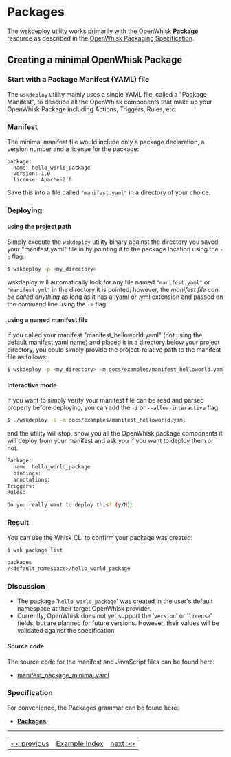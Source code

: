 # Packages

The wskdeploy utility works primarily with the OpenWhisk **Package** resource as described in the [OpenWhisk Packaging Specification](https://github.com/apache/incubator-openwhisk-wskdeploy/tree/master/specification#openwhisk-packaging-specification).

## Creating a minimal OpenWhisk Package

### Start with a Package Manifest (YAML) file
The ```wskdeploy``` utility mainly uses a single YAML file, called a "Package Manifest", to describe all the OpenWhisk components that make up your OpenWhisk Package including Actions, Triggers, Rules, etc.

### Manifest

The minimal manifest file would include only a package declaration, a version number and a license for the package:
```
package:
  name: hello_world_package
  version: 1.0
  license: Apache-2.0
```

Save this into a file called ```"manifest.yaml"``` in a directory of your choice.

### Deploying

#### using the project path
Simply execute the ```wskdeploy``` utility binary against the directory you saved your "manifest.yaml" file in by pointing it to the package location using the ```-p``` flag.

```sh
$ wskdeploy -p <my_directory>
```
wskdeploy will automatically look for any file named ```"manifest.yaml"``` or ```"manifest.yml"``` in the directory it is pointed; however, the _manifest file can be called anything_ as long as it has a .yaml or .yml extension and passed on the command line using the ```-m``` flag.

#### using a named manifest file
If you called your manifest "manifest_helloworld.yaml" (not using the default manifest.yaml name) and placed it in a directory below your project directory, you could simply provide the project-relative path to the manifest file as follows:
```sh
$ wskdeploy -p <my_directory> -m docs/examples/manifest_helloworld.yaml
```

#### Interactive mode

If you want to simply verify your manifest file can be read and parsed properly before deploying, you can add the ```-i``` or ```--allow-interactive``` flag:

```sh
$ ./wskdeploy -i -m docs/examples/manifest_helloworld.yaml
```

and the utility will stop, show you all the OpenWhisk package components it will deploy from your manifest and ask you if you want to deploy them or not.

```sh
Package:
  name: hello_world_package
  bindings:
  annotations:
Triggers:
Rules:

Do you really want to deploy this? (y/N):
```

### Result
You can use the Whisk CLI to confirm your package was created:
```sh
$ wsk package list

packages
/<default_namespace>/hello_world_package

```

### Discussion

- The package '```hello_world_package```' was created in the user's default namespace at their target OpenWhisk provider.
- Currently, OpenWhisk does not yet support the '```version```' or '```license```' fields, but are planned for future versions.  However, their values will be validated against the specification.

#### Source code
The source code for the manifest and JavaScript files can be found here:
- [manifest_package_minimal.yaml](https://github.com/apache/incubator-openwhisk-wskdeploy/blob/master/docs/examples/manifest_package_minimal.yaml)

### Specification
For convenience, the Packages grammar can be found here:
- **[Packages](https://github.com/apache/incubator-openwhisk-wskdeploy/blob/master/specification/html/spec_packages.md#packages)**

---

<!--
 Bottom Navigation
-->
<html>
<div align="center">
<table align="center">
  <tr>
    <td><a href="programming_guide.md">&lt;&lt;&nbsp;previous</a></td>
    <td><a href="programming_guide.md#guided-examples">Example Index</a></td>
    <td><a href="wskdeploy_action_helloworld.md">next&nbsp;&gt;&gt;</a></td>
  </tr>
</table>
</div>
</html>
